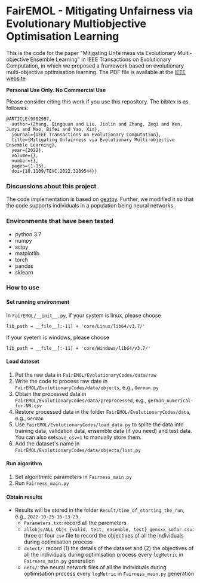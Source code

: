 # FairEMOL - Mitigating Unfairness via Evolutionary Multiobjective Optimisation Learning

This is the code for the paper "Mitigating Unfairness via Evolutionary Multi-objective Ensemble Learning" in 
IEEE Transactions on Evolutionary Computation, in which we proposed a framework based on evolutionary multi-objective 
optimisation learning. The PDF file is available at the [IEEE website](https://ieeexplore.ieee.org/document/9902997).

**Personal Use Only. No Commercial Use**

Please consider citing this work if you use this repository. The bibtex is as followes:

````
@ARTICLE{9902997,
  author={Zhang, Qingquan and Liu, Jialin and Zhang, Zeqi and Wen, Junyi and Mao, Bifei and Yao, Xin},
  journal={IEEE Transactions on Evolutionary Computation}, 
  title={Mitigating Unfairness via Evolutionary Multi-objective Ensemble Learning}, 
  year={2022},
  volume={},
  number={},
  pages={1-15},
  doi={10.1109/TEVC.2022.3209544}}
````

### Discussions about this project
The code implementation is based on [geatpy](https://github.com/geatpy-dev/geatpy). Further, we modified it so that the code supports individuals in a population being neural networks.

### Environments that have been tested
* python 3.7
* numpy 
* scipy 
* matplotlib 
* torch
* pandas
* sklearn


### How to use

#### Set running environment

In `FairEMOL/__init__.py`, if your system is linux, please choose

````lib_path = __file__[:-11] + 'core/Linux/lib64/v3.7/'````

If your syetem is windows, please choose

````lib_path = __file__[:-11] + 'core/Windows/lib64/v3.7/'  ````

#### Load dateset
1. Put the raw data in `FairEMOL/EvolutionaryCodes/data/raw`
2. Write the code to process raw date in `FairEMOL/EvolutionaryCodes/data/objects`, e.g., `German.py`
3. Obtain the processed data in `FairEMOL/EvolutionaryCodes/data/preprocessed`, e.g., `german_numerical-for-NN.csv`
4. Restore processed data in the folder `FairEMOL/EvolutionaryCodes/data`, e.g., `German`
5. Use `FairEMOL/EvolutionaryCodes/load_data.py` to splite the data into training data, validation data, ensemble data (if you need) and test data. You can also set`save_csv=1` to manually store them.
6. Add the dataset's name in `FairEMOL/EvolutionaryCodes/data/objects/list.py`

#### Run algorithm
1. Set algorithmic parameters in `Fairness_main.py`
2. Run `Fairness_main.py`

#### Obtain results
* Results will be stored in the folder `Result/time_of_starting_the_run`, e.g., `2022-10-25-16-13-29`. 
  * `Parameters.txt`: record all the paremeters
  * `allobjs/ALL_Objs_{valid, test, ensemble, test}_genxxx_sofar.csv`: three or four `csv` file to record the objectives of all the individuals during optimisation process
  * `detect/`: record (1) the details of the dataset and (2) the objectives of all the individuals during optimisation process every `logMetric` in `Fairness_main.py` generation
  * `nets/`: the neural network files of all the individuals during optimisation process every `logMetric` in `Fairness_main.py` generation